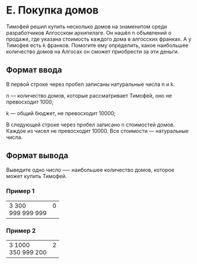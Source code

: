 # E. Покупка домов

Тимофей решил купить несколько домов на знаменитом среди разработчиков Алгосском архипелаге. Он нашёл n объявлений о продаже, где указана стоимость каждого дома в алгосских франках. А у Тимофея есть k франков. Помогите ему определить, какое наибольшее количество домов на Алгосах он сможет приобрести за эти деньги.

## Формат ввода

В первой строке через пробел записаны натуральные числа n и k.

n — количество домов, которые рассматривает Тимофей, оно не превосходит 1000;

k — общий бюджет, не превосходит 10000;

В следующей строке через пробел записано n стоимостей домов. Каждое из чисел не превосходит 10000. Все стоимости — натуральные числа.

## Формат вывода

Выведите одно число —– наибольшее количество домов, которое может купить Тимофей.

### Пример 1

<table>
<tr>
<td>
3 300<br>
999 999 999
</td>
<td>
0
<br>
<br>
</td>
</tr></table>

### Пример 2

<table>
<tr>
<td>
3 1000<br>
350 999 200
</td>
<td>
2
<br>
<br>
</td>
</tr></table>
